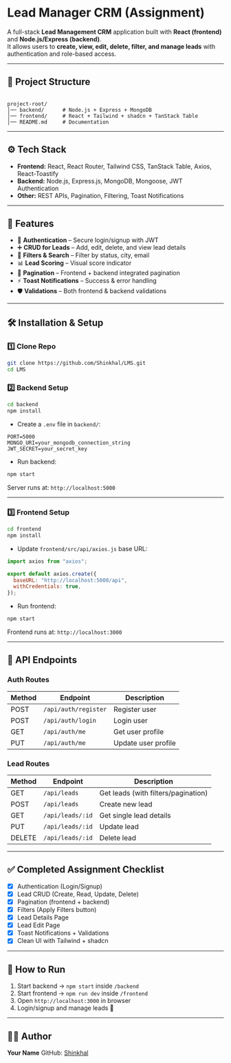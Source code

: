 # Lead Manager CRM (Assignment)

A full-stack **Lead Management CRM** application built with **React (frontend)** and **Node.js/Express (backend)**.  
It allows users to **create, view, edit, delete, filter, and manage leads** with authentication and role-based access.  

---

## 📂 Project Structure
```

project-root/
│── backend/      # Node.js + Express + MongoDB
│── frontend/     # React + Tailwind + shadcn + TanStack Table
│── README.md     # Documentation

````

---

## ⚙️ Tech Stack
- **Frontend:** React, React Router, Tailwind CSS, TanStack Table, Axios, React-Toastify  
- **Backend:** Node.js, Express.js, MongoDB, Mongoose, JWT Authentication  
- **Other:** REST APIs, Pagination, Filtering, Toast Notifications  

---

## 🚀 Features
- 🔐 **Authentication** – Secure login/signup with JWT  
- ➕ **CRUD for Leads** – Add, edit, delete, and view lead details  
- 🔎 **Filters & Search** – Filter by status, city, email  
- 📊 **Lead Scoring** – Visual score indicator  
- 📑 **Pagination** – Frontend + backend integrated pagination  
- ⚡ **Toast Notifications** – Success & error handling  
- 🛡 **Validations** – Both frontend & backend validations  

---

## 🛠️ Installation & Setup

### 1️⃣ Clone Repo
```bash
git clone https://github.com/Shinkhal/LMS.git
cd LMS
````

### 2️⃣ Backend Setup

```bash
cd backend
npm install
```

* Create a `.env` file in `backend/`:

```env
PORT=5000
MONGO_URI=your_mongodb_connection_string
JWT_SECRET=your_secret_key
```

* Run backend:

```bash
npm start
```

Server runs at: `http://localhost:5000`

---

### 3️⃣ Frontend Setup

```bash
cd frontend
npm install
```

* Update `frontend/src/api/axios.js` base URL:

```js
import axios from "axios";

export default axios.create({
  baseURL: "http://localhost:5000/api",
  withCredentials: true,
});
```

* Run frontend:

```bash
npm start
```

Frontend runs at: `http://localhost:3000`

---

## 📡 API Endpoints

### Auth Routes

| Method | Endpoint           | Description      |
| ------ | ------------------ | ---------------- |
| POST   | `/api/auth/register` | Register user    |
| POST   | `/api/auth/login`  | Login user       |
| GET    | `/api/auth/me`     | Get user profile |
| PUT    | `/api/auth/me`     | Update user profile |

### Lead Routes

| Method | Endpoint         | Description                         |
| ------ | ---------------- | ----------------------------------- |
| GET    | `/api/leads`     | Get leads (with filters/pagination) |
| POST   | `/api/leads`     | Create new lead                     |
| GET    | `/api/leads/:id` | Get single lead details             |
| PUT    | `/api/leads/:id` | Update lead                         |
| DELETE | `/api/leads/:id` | Delete lead                         |

---

## ✅ Completed Assignment Checklist

* [x] Authentication (Login/Signup)
* [x] Lead CRUD (Create, Read, Update, Delete)
* [x] Pagination (frontend + backend)
* [x] Filters (Apply Filters button)
* [x] Lead Details Page
* [x] Lead Edit Page
* [x] Toast Notifications + Validations
* [x] Clean UI with Tailwind + shadcn

---

## 📌 How to Run

1. Start backend → `npm start` inside `/backend`
2. Start frontend → `npm run dev` inside `/frontend`
3. Open `http://localhost:3000` in browser
4. Login/signup and manage leads 🎉

---

## 👨‍💻 Author

**Your Name**
GitHub: [Shinkhal](https://github.com/Shinkhal)


